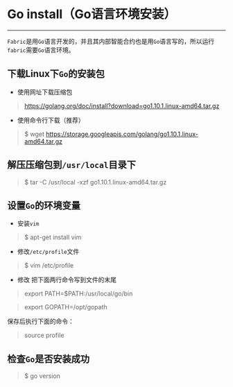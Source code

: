 # Go install（Go语言环境安装）
***
`Fabric`是用`Go`语言开发的，并且其内部智能合约也是用`Go`语言写的，所以运行`fabric`需要`Go`语言环境。
## 下载Linux下`Go`的安装包
- 使用网址下载压缩包
> https://golang.org/doc/install?download=go1.10.1.linux-amd64.tar.gz

- 使用命令行下载（推荐）
> $ wget https://storage.googleapis.com/golang/go1.10.1.linux-amd64.tar.gz

## 解压压缩包到`/usr/local`目录下
> $ tar -C /usr/local -xzf go1.10.1.linux-amd64.tar.gz

## 设置`Go`的环境变量
- 安装`vim`
> $ apt-get install vim

- 修改`/etc/profile`文件
> $ vim /etc/profile

- 修改
把下面两行命令写到文件的末尾
> export PATH=$PATH:/usr/local/go/bin

> export GOPATH=/opt/gopath

保存后执行下面的命令：
> source profile


## 检查`Go`是否安装成功
> $ go version
